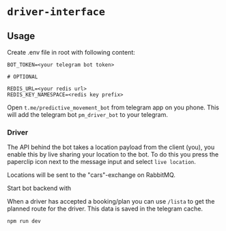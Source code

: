 # `driver-interface`

## Usage

Create .env file in root with following content:

```
BOT_TOKEN=<your telegram bot token>

# OPTIONAL

REDIS_URL=<your redis url>
REDIS_KEY_NAMESPACE=<redis key prefix>
```

Open `t.me/predictive_movement_bot` from telegram app on you phone. This will add the telegram bot `pm_driver_bot` to your telegram.

### Driver

The API behind the bot takes a location payload from the client (you), you enable this by live sharing your location to the bot. To do this you press the paperclip icon next to the message input and select `live location`.

Locations will be sent to the "cars"-exchange on RabbitMQ.

Start bot backend with

When a driver has accepted a booking/plan you can use `/lista` to get the planned route for the driver. This data is saved in the telegram cache.

```
npm run dev
```
